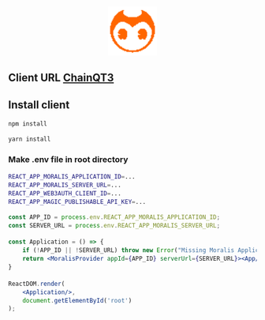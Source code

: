 <div align="center">
    <p align="center">
      <img src="public/orange.png" alt="ChainQT3" width="100" height="100" />
    </p>
</div>

## Client URL [ChainQT3](https://chainqt3.com/)

## Install client

```sh
npm install
```

```sh
yarn install
```

### Make .env file in root directory
```sh
REACT_APP_MORALIS_APPLICATION_ID=...
REACT_APP_MORALIS_SERVER_URL=...
REACT_APP_WEB3AUTH_CLIENT_ID=...
REACT_APP_MAGIC_PUBLISHABLE_API_KEY=...
```

```jsx
const APP_ID = process.env.REACT_APP_MORALIS_APPLICATION_ID;
const SERVER_URL = process.env.REACT_APP_MORALIS_SERVER_URL;

const Application = () => {
    if (!APP_ID || !SERVER_URL) throw new Error("Missing Moralis Application ID or Server URL. Make sure to set your .env file.");
    return <MoralisProvider appId={APP_ID} serverUrl={SERVER_URL}><App/></MoralisProvider>
}

ReactDOM.render(
    <Application/>,
    document.getElementById('root')
);
```

